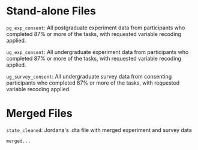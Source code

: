 # Stand-alone Files

`pg_exp_consent`: All postgraduate experiment data from participants who completed 87% or more of the tasks, with requested variable recoding applied.

`ug_exp_consent`: All undergraduate experiment data from participants who completed 87% or more of the tasks, with requested variable recoding applied.

`ug_survey_consent`: All undergraduate survey data from consenting participants who completed 87% or more of the tasks, with requested variable recoding applied.

# Merged Files

`state_cleaned`: Jordana's .dta file with merged experiment and survey data

`merged...`
